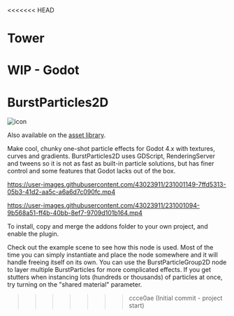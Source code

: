 <<<<<<< HEAD
# Tower
WIP - Godot
=======
# BurstParticles2D

![icon](https://user-images.githubusercontent.com/43023911/231013804-91936f5b-1803-4096-a5ff-513062ae1aa7.svg)

Also available on the [asset library](https://godotengine.org/asset-library/asset?user=ivysly).

Make cool, chunky one-shot particle effects for Godot 4.x with textures, curves and gradients. BurstParticles2D uses GDScript, RenderingServer and tweens so it is not as fast as built-in particle solutions, but has finer control and some features that Godot lacks out of the box.

https://user-images.githubusercontent.com/43023911/231001149-7ffd5313-05b3-41d2-aa5c-a6a6d7c090fc.mp4

https://user-images.githubusercontent.com/43023911/231001094-9b568a51-ff4b-40bb-8ef7-9709d101b164.mp4

To install, copy and merge the addons folder to your own project, and enable the plugin.

Check out the example scene to see how this node is used. Most of the time you can simply instantiate and place the node somewhere and it will handle freeing itself on its own. You can use the BurstParticleGroup2D node to layer multiple BurstParticles for more complicated effects. If you get stutters when instancing lots (hundreds or thousands) of particles at once, try turning on the "shared material" parameter.
>>>>>>> ccce0ae (Initial commit - project start)
